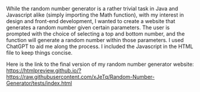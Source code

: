 
While the random number generator is a rather trivial task in Java and Javascript alike (simply importing the Math function), with my interest in design and front-end development, I wanted to create a website that generates a random number given certain parameters. The user is prompted with the choice of selecting a top and bottom number, and the function will generate a random number within those parameters. I  used ChatGPT to aid me along the process. I included the Javascript in the HTML file to keep things concise.

Here is the link to the final version of my random number generator website: https://htmlpreview.github.io/?https://raw.githubusercontent.com/xJeTq/Random-Number-Generator/tests/index.html
